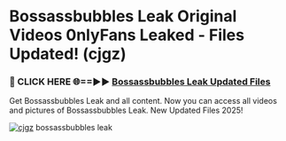 # Bossassbubbles Leak Original Videos 0nlyFans Leaked - Files Updated! (cjgz)

<h3>🔴 CLICK HERE 🌐==►► <a href="https://tinyurl.com/4seja8ks" rel="nofollow">Bossassbubbles Leak Updated Files</a></h3>

Get Bossassbubbles Leak and all content. Now you can access all videos and pictures of Bossassbubbles Leak. New Updated Files 2025!

[![cjgz](https://i.imgur.com/EWjZXRe.gif)](https://tinyurl.com/4seja8ks)
bossassbubbles leak